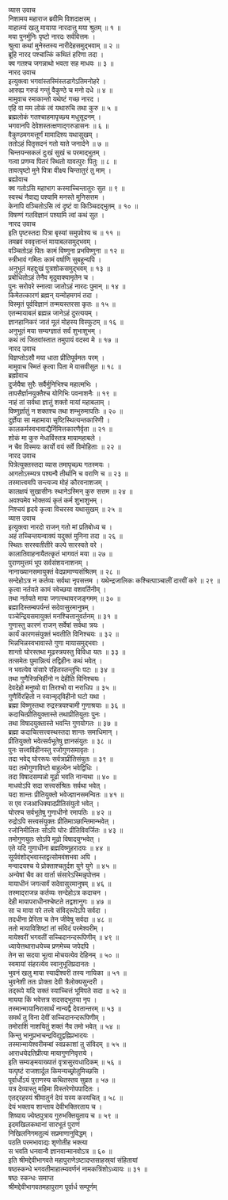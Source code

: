 व्यास उवाच  
निशामय महाराज ब्रवीमि विशदाक्षरम् ।  
माहात्म्यं खलु मायाया नारदात्तु मया श्रुतम् ॥ १ ॥  
मया पुनर्मुनिः पृष्टो नारदः सर्ववित्तमः ।  
श्रुत्वा कथां मुनेस्तस्य नारीदेहसमुद्‌भवाम् ॥ २ ॥  
ब्रूहि नारद पश्चात्किं कथितं हरिणा तदा ।  
क्व गतश्च जगन्नाथो भवता सह माधवः ॥ ३ ॥  
नारद उवाच  
इत्युक्त्वा भगवांस्तस्मिंस्तडागेऽतिमनोहरे ।  
आरुह्य गरुडं गन्तुं वैकुण्ठे च मनो दधे ॥ ४ ॥  
मामुवाच रमाकान्तो यथेष्टं गच्छ नारद ।  
एहि वा मम लोकं त्वं यथारुचि तथा कुरु ॥ ५ ॥  
ब्रह्मलोकं गतश्चाहमापृच्छ्य मधुसूदनम् ।  
भगवानपि देवेशस्तत्क्षणाद्‌गरुडासनः ॥ ६ ॥  
वैकुण्ठमगमत्तूर्णं मामादिश्य यथासुखम् ।  
ततोऽहं पितृसदनं गतो याते जनार्दने ॥ ७ ॥  
चिन्तयन्सकलं दुःखं सुखं च परमाद्‌भुतम् ।  
गत्वा प्रणम्य पितरं स्थितो यावत्पुरः पितुः ॥ ८ ॥  
तावत्पृष्टो मुने पित्रा वीक्ष्य चिन्तातुरं तु माम् ।  
ब्रह्योवाच  
क्व गतोऽसि महाभाग कस्माच्चिन्तातुरः सुत ॥ ९ ॥  
स्वस्थं नैवाद्य पश्यामि मनस्ते मुनिसत्तम ।  
केनापि वञ्चितोऽसि त्वं दृष्टं वा किञ्चिदद्‌भुतम् ॥ १० ॥  
विषण्णं गतविज्ञानं पश्यामि त्वां कथं सुत ।  
नारद उवाच  
इति पृष्टस्तदा पित्रा बृस्यां समुपवेश्य च ॥ ११ ॥  
तमब्रवं स्ववृत्तान्तं मायाबलसमुद्‌भवम् ।  
वञ्चितोऽहं पितः कामं विष्णुना प्रभविष्णुना ॥ १२ ॥  
स्त्रीभावं गमितः कामं वर्षाणि सुबहून्यपि ।  
अनुभूतं महद्दुःखं पुत्रशोकसमुद्‌भवम् ॥ १३ ॥  
प्रबोधितोऽहं तेनैव मृदुवाक्यामृतेन च ।  
पुनः सरोवरे स्नात्वा जातोऽहं नारदः पुमान् ॥ १४ ॥  
किमेतत्कारणं ब्रह्मन् यन्मोहमगमं तदा ।  
विस्मृतं पूर्वविज्ञानं तन्मयस्तरसा कृतः ॥ १५ ॥  
एतन्मायाबलं ब्रह्मन्न जानेऽहं दुरत्ययम् ।  
ज्ञानहानिकरं जातं मूलं मोहस्य विस्फुटम् ॥ १६ ॥  
अनुभूतं मया सम्यग्ज्ञातं सर्वं शुभाशुभम् ।  
कथं त्वं जितवांस्तात तमुपायं वदस्व मे ॥ १७ ॥  
नारद उवाच  
विज्ञप्तोऽसौ मया धाता प्रीतिपूर्वमतः परम् ।  
मामुवाच स्मितं कृत्वा पिता मे वासवीसुत ॥ १८ ॥  
ब्रह्मोवाच  
दुर्जयैषा सुरैः सर्वैर्मुनिभिश्च महात्मभिः ।  
तापसैर्ज्ञानयुक्तैश्च योगिभिः पवनाशनैः ॥ १९ ॥  
नाहं तां सर्वथा ज्ञातुं शक्तो मायां महाबलाम् ।  
विष्णुर्ज्ञातुं न शक्तश्च तथा शम्भुरुमापतिः ॥ २० ॥  
दुर्ज्ञेया सा महामाया सृष्टिस्थित्यन्तकारिणी ।  
कालकर्मस्वभावाद्यैर्निमित्तकारणैर्वृता ॥ २१ ॥  
शोकं मा कुरु मेधाविंस्तत्र मायामहाबले ।  
न चैव विस्मयः कार्यो वयं सर्वे विमोहिताः ॥ २२ ॥  
नारद उवाच  
पित्रेत्युक्तस्तदा व्यास तमापृच्छ्य गतस्मयः ।  
आगतोऽस्म्यत्र पश्यन्वै तीर्थानि च वराणि च ॥ २३ ॥  
तस्मात्त्वमपि सन्त्यज्य मोहं कौरवनाशजम् ।  
कालक्षयं सुखासीनः स्थानेऽस्मिन् कुरु सत्तम ॥ २४ ॥  
अवश्यमेव भोक्तव्यं कृतं कर्म शुभाशुभम् ।  
निश्चयं हृदये कृत्वा विचरस्व यथासुखम् ॥ २५ ॥  
व्यास उवाच  
इत्युक्त्वा नारदो राजन् गतो मां प्रतिबोध्य च ।  
अहं तच्चिन्तयन्वाक्यं यदुक्तं मुनिना तदा ॥ २६ ॥  
स्थितः सरस्वतीतीरे कल्पे सारस्वते वरे ।  
कालातिवाहनायैतत्कृतं भागवतं मया ॥ २७ ॥  
पुराणमुत्तमं भूप सर्वसंशयनाशनम् ।  
नानाख्यानसमायुक्तं वेदप्रामाण्यसंश्रितम् ॥ २८ ॥  
सन्देहोऽत्र न कर्तव्यः सर्वथा नृपसत्तम ।
यथेन्द्रजालिकः कश्चित्पाञ्चालीं दारवीं करे ॥ २९ ॥  
कृत्वा नर्तयते कामं स्वेच्छया वशवर्तिनीम् ।  
तथा नर्तयते माया जगत्स्थावरजङ्गमम् ॥ ३० ॥  
ब्रह्मादिस्तम्बपर्यन्तं सदेवासुरमानुषम् ।  
पञ्चेन्द्रियसमायुक्तं मनश्चित्तानुवर्तनम् ॥ ३१ ॥  
गुणास्तु कारणं राजन् सर्वेषां सर्वथा त्रयः ।  
कार्यं कारणसंयुक्तं भवतीति विनिश्चयः ॥ ३२ ॥  
भिन्नभिन्नस्वभावास्ते गुणा मायासमुद्‌भवाः ।  
शान्तो घोरस्तथा मूढस्त्रयस्तु विविधा यतः ॥ ३३ ॥  
तत्समेतः पुमान्नित्यं तद्विहीनः कथं भवेत् ।  
न भवत्येव संसारे रहितस्तन्तुभिः पटः ॥ ३४ ॥  
तथा गुणैस्त्रिभिर्हीनो न देहीति विनिश्चयः ।  
देवदेहो मनुष्यो वा तिरश्चो वा नराधिप ॥ ३५ ॥  
गुणैर्विरहितो न स्यान्मृद्‌विहीनो घटो यथा ।  
ब्रह्मा विष्णुस्तथा रुद्रस्त्रयश्चामी गुणाश्रयाः ॥ ३६ ॥  
कदाचित्प्रीतियुक्तास्ते तथाप्रीतियुताः पुनः ।  
तथा विषादयुक्तास्ते भवन्ति गुणयोगतः ॥ ३७ ॥  
ब्रह्मा कदाचित्सत्त्वस्थस्तदा शान्तः समाधिमान् ।  
प्रीतियुक्तो भवेत्सर्वभूतेषु ज्ञानसंयुतः ॥ ३८ ॥  
पुनः सत्त्वविहीनस्तु रजोगुणसमावृतः ।  
तदा भवेद्‌ घोररूपः सर्वत्राप्रीतिसंयुतः ॥ ३९ ॥  
यदा तमोगुणाविष्टो बाहुल्येन भवेद्विधिः ।  
तदा विषादसम्पन्नो मूढो भवति नान्यथा ॥ ४० ॥  
माधवोऽपि सदा सत्त्वसंश्रितः सर्वथा भवेत् ।  
यदा शान्तः प्रीतियुक्तो भवेज्ज्ञानसमन्वितः ॥ ४१ ॥  
स एव रजआधिक्यादप्रीतिसंयुतो भवेत् ।  
घोरश्च सर्वभूतेषु गुणाधीनो रमापतिः ॥ ४२ ॥  
रुद्रोऽपि सत्त्वसंयुक्तः प्रीतिमाञ्छान्तिमान्भवेत् ।  
रजोनिमीलितः सोऽपि घोरः प्रीतिविवर्जितः ॥ ४३ ॥  
तमोगुणयुतः सोऽपि मूढो विषादयुग्भवेत् ।  
एते यदि गुणाधीना ब्रह्मविष्णुहरादयः ॥ ४४ ॥  
सूर्यवंशोद्‌भवास्तद्वत्सोमवंशभवा अपि ।  
मन्वादयश्च ये प्रोक्ताश्चतुर्दश युगे युगे ॥ ४५ ॥  
अन्येषां चैव का वार्ता संसारेऽस्मिन्नृपोत्तम ।  
मायाधीनं जगत्सर्वं सदेवासुरमानुषम् ॥ ४६ ॥  
तस्माद्‌राजन्न कर्तव्यः सन्देहोऽत्र कदाचन ।  
देही मायापराधीनश्चेष्टते तद्वशानुगः ॥ ४७ ॥  
सा च माया परे तत्त्वे संविद्‌रूपेऽपि सर्वदा ।  
तदधीना प्रेरिता च तेन जीवेषु सर्वदा ॥ ४८ ॥  
ततो मायाविशिष्टां तां संविदं परमेश्वरीम् ।  
मायेश्वरीं भगवतीं सच्चिदानन्दरूपिणीम् ॥ ४९ ॥  
ध्यायेत्तथाराधयेच्च प्रणमेच्च जपेदपि ।  
तेन सा सदया भूत्वा मोचयत्येव देहिनम् ॥ ५० ॥  
स्वमायां संहरत्येव स्वानुभूतिप्रदानतः ।  
भुवनं खलु माया स्यादीश्वरी तस्य नायिका ॥ ५१ ॥  
भुवनेशी ततः प्रोक्ता देवी त्रैलोक्यसुन्दरी ।  
तद्‌रूपे यदि सक्तं स्याच्चित्तं भूमिपते सदा ॥ ५२ ॥  
मायया किं भवेत्तत्र सदसद्‌भूतया नृप ।  
तस्मान्मायानिरासार्थं नान्यद्वै देवतान्तरम् ॥ ५३ ॥  
समर्थं तु विना देवीं सच्चिदानन्दरूपिणीम् ।  
तमोराशिं नाशयितुं शक्तं नैव तमो भवेत् ॥ ५४ ॥  
किन्तु भानुप्रभाचन्द्रविद्युद्वह्निप्रभादयः ।  
तस्मान्मायेश्वरीमम्बां स्वप्रकाशां तु संविदम् ॥ ५५ ॥  
आराधयेदतिप्रीत्या मायागुणनिवृत्तये ।  
इति सम्यङ्‌मयाख्यातं वृत्रासुरवधादिकम् ॥ ५६ ॥  
यत्पृष्टं राजशार्दूल किमन्यच्छ्रोतुमिच्छसि ।  
पूर्वार्धोऽयं पुराणस्य कथितस्तव सुव्रत ॥ ५७ ॥  
यत्र देव्यास्तु महिमा विस्तरेणोपपादितः ।  
एतद्‌रहस्यं श्रीमातुर्न देयं यस्य कस्यचित् ॥ ५८ ॥  
देयं भक्ताय शान्ताय देवीभक्तिरताय च ।  
शिष्याय ज्येष्ठपुत्राय गुरुभक्तियुताय च ॥ ५९ ॥  
इदमखिलकथानां सारभूतं पुराणं  
    निखिलनिगमतुल्यं सप्रमाणानुविद्धम् ।  
पठति परमभावाद्यः शृणोतीह भक्त्या  
    स भवति धनवान्वै ज्ञानवान्मानवोऽत्र ॥ ६० ॥  
इति श्रीमद्देवीभागवते महापुराणेऽष्टादप्तसाहस्र्यां संहितायां  
षष्ठस्कन्धे भगवतीमाहात्म्यवर्णनं नामकत्रिंशोऽध्यायः ॥ ३१ ॥  
षष्ठः स्कन्धः समाप्त  
श्रीमद्देवीभागवतमहापुराण पूर्वार्ध सम्पूर्णम्

